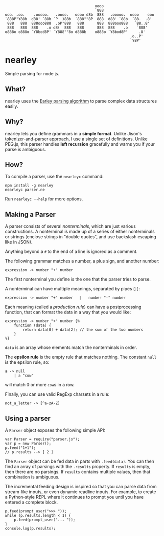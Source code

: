                                              oooo                        
                                             `888                        
    ooo. .oo.    .ooooo.   .oooo.   oooo d8b  888   .ooooo.  oooo    ooo 
    `888P"Y88b  d88' `88b `P  )88b  `888""8P  888  d88' `88b  `88.  .8'  
     888   888  888ooo888  .oP"888   888      888  888ooo888   `88..8'   
     888   888  888    .o d8(  888   888      888  888    .o    `888'    
    o888o o888o `Y8bod8P' `Y888""8o d888b    o888o `Y8bod8P'     .8'     
                                                             .o..P'      
                                                             `Y8P'       


nearley
==============

Simple parsing for node.js.

What?
-----
nearley uses the [Earley parsing algorithm](earley.md) to parse complex data structures easily.

Why?
----
nearley lets you define grammars in a **simple format**. Unlike Jison's tokenizer-and-parser approach, I use a single set of definitions. Unlike PEG.js, this parser handles **left recursion** gracefully and warns you if your parse is ambiguous.

How?
----
To compile a parser, use the `nearleyc` command:

    npm install -g nearley
    nearleyc parser.ne

Run `nearleyc --help` for more options.

Making a Parser
---------------

A parser consists of several *nonterminals*, which are just various constructions. A nonterminal is made up of a series of either nonterminals or strings (enclose strings in "double quotes", and use backslash escaping like in JSON).

Anything beyond a `#` to the end of a line is ignored as a comment.

The following grammar matches a number, a plus sign, and another number:

    expression -> number "+" number

The first nonterminal you define is the one that the parser tries to parse.

A nonterminal can have multiple meanings, separated by pipes (`|`):

    expression -> number "+" number   |   number "-" number

Each meaning (called a *production rule*) can have a postprocessing function, that can format the data in a way that you would like:

    expression -> number "+" number {%
        function (data) {
            return data[0] + data[2]; // the sum of the two numbers
        }
    %}

`data` is an array whose elements match the nonterminals in order.

The **epsilon rule** is the empty rule that matches nothing. The constant `null` is the epsilon rule, so:

    a -> null
        | a "cow"

will match 0 or more `cow`s in a row.

Finally, you can use valid RegExp charsets in a rule:

    not_a_letter -> [^a-zA-Z]

Using a parser
--------------

A `Parser` object exposes the following simple API:

    var Parser = require("parser.js");
    var p = new Parser();
    p.feed("1+1");
    // p.results --> [ 2 ]

The `Parser` object can be fed data in parts with `.feed(data)`. You can then find an array of parsings with the `.results` property. If `results` is empty, then there are no parsings. If `results` contains multiple values, then that combination is ambiguous.

The incremental feeding design is inspired so that you can parse data from stream-like inputs, or even dynamic readline inputs. For example, to create a Python-style REPL where it continues to prompt you until you have entered a complete block.

    p.feed(prompt_user(">>> "));
    while (p.results.length < 1) {
        p.feed(prompt_user("... "));
    }
    console.log(p.results);